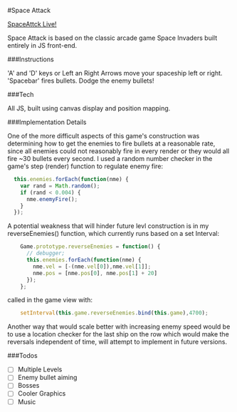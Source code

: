 #Space Attack

[SpaceAttck Live!][live]

[live]: http://kcostanzo.github.io/SpaceAttack/

Space Attack is based on the classic arcade game Space Invaders built entirely in JS front-end.

###Instructions

'A' and 'D' keys or Left an Right Arrows move your spaceship left or right.
'Spacebar' fires bullets.
Dodge the enemy bullets!

###Tech

All JS, built using canvas display and position mapping.

###Implementation Details

One of the more difficult aspects of this game's construction was determining how to get the enemies to fire bullets at a reasonable rate, since all enemies could not reasonably fire in every render or they would all fire ~30 bullets every second. I used a random number checker in the game's step (render) function to regulate enemy fire: 

```javascript
  this.enemies.forEach(function(nme) {
    var rand = Math.random();
    if (rand < 0.004) {
      nme.enemyFire();
    }
  });
```
A potential weakness that will hinder future levl construction is in my reverseEnemies() function, which currently runs based on a set Interval:

```javascript
	Game.prototype.reverseEnemies = function() {
	  // debugger;
	  this.enemies.forEach(function(nme) {
	    nme.vel = [-(nme.vel[0]),nme.vel[1]];
	    nme.pos = [nme.pos[0], nme.pos[1] + 20]
	  });
	};
```
called in the game view with:

```javascript
	setInterval(this.game.reverseEnemies.bind(this.game),4700);
```

Another way that would scale better with increasing enemy speed would be to use a location checker for the last ship on the row which would make the reversals independent of time, will attempt to implement in future versions.

###Todos

- [ ] Multiple Levels
- [ ] Enemy bullet aiming
- [ ] Bosses
- [ ] Cooler Graphics
- [ ] Music